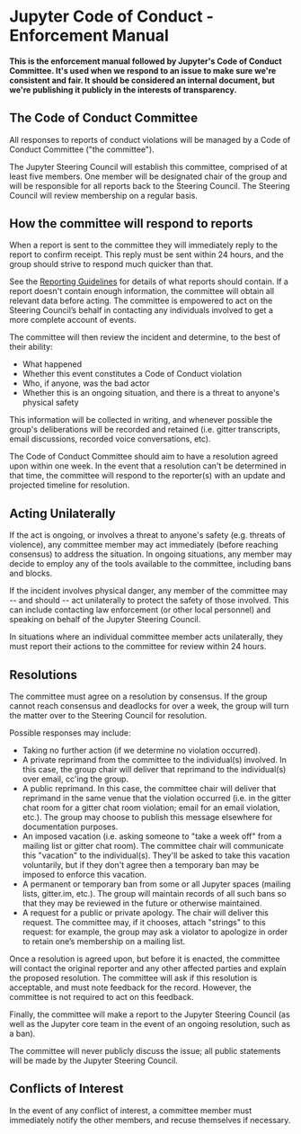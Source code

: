 # Jupyter Code of Conduct - Enforcement Manual

#### This is the enforcement manual followed by Jupyter's Code of Conduct Committee. It's used when we respond to an issue to make sure we're consistent and fair. It should be considered an internal document, but we're publishing it publicly in the interests of transparency.

## The Code of Conduct Committee

All responses to reports of conduct violations will be managed by a Code of Conduct Committee ("the committee").

The Jupyter Steering Council will establish this committee, comprised of at least five members. One member will be designated chair of the group and will be responsible for all reports back to the Steering Council. The Steering Council will review membership on a regular basis.

## How the committee will respond to reports

When a report is sent to the committee they will immediately reply to the report to confirm receipt. This reply must be sent within 24 hours, and the group should strive to respond much quicker than that.

See the [Reporting Guidelines](*conduct_reporting_online.md*) for details of what reports should contain. If a report doesn't contain enough information, the committee will obtain all relevant data before acting. The committee is empowered to act on the Steering Council’s behalf in contacting any individuals involved to get a more complete account of events.

The committee will then review the incident and determine, to the best of their ability:
* What happened
* Whether this event constitutes a Code of Conduct violation
* Who, if anyone, was the bad actor
* Whether this is an ongoing situation, and there is a threat to anyone's physical safety

This information will be collected in writing, and whenever possible the group's deliberations will be recorded and retained (i.e. gitter transcripts, email discussions, recorded voice conversations, etc).

The Code of Conduct Committee should aim to have a resolution agreed upon within one week. In the event that a resolution can't be determined in that time, the committee will respond to the reporter(s) with an update and projected timeline for resolution.

## Acting Unilaterally

If the act is ongoing, or involves a threat to anyone's safety (e.g. threats of violence), any committee member may act immediately (before reaching consensus) to address the situation. In ongoing situations, any member may decide to employ any of the tools available to the committee, including bans and blocks.

If the incident involves physical danger, any member of the committee may -- and should -- act unilaterally to protect the safety of those involved. This can include contacting law enforcement (or other local personnel) and speaking on behalf of the Jupyter Steering Council.

In situations where an individual committee member acts unilaterally, they must report their actions to the committee for review within 24 hours.

## Resolutions

The committee must agree on a resolution by consensus. If the group cannot reach consensus and deadlocks for over a week, the group will turn the matter over to the Steering Council for resolution.

Possible responses may include:

* Taking no further action (if we determine no violation occurred).
* A private reprimand from the committee to the individual(s) involved. In this case, the group chair will deliver that reprimand to the individual(s) over email, cc'ing the group.
* A public reprimand. In this case, the committee chair will deliver that reprimand in the same venue that the violation occurred (i.e. in the gitter chat room for a gitter chat room violation; email for an email violation, etc.). The group may choose to publish this message elsewhere for documentation purposes.
* An imposed vacation (i.e. asking someone to "take a week off" from a mailing list or gitter chat room). The committee chair will communicate this "vacation" to the individual(s). They'll be asked to take this vacation voluntarily, but if they don't agree then a temporary ban may be imposed to enforce this vacation.
* A permanent or temporary ban from some or all Jupyter spaces (mailing lists, gitter.im, etc.). The group will maintain records of all such bans so that they may be reviewed in the future or otherwise maintained.
* A request for a public or private apology. The chair will deliver this request. The committee may, if it chooses, attach "strings" to this request: for example, the group may ask a violator to apologize in order to retain one’s membership on a mailing list.

Once a resolution is agreed upon, but before it is enacted, the committee will contact the original reporter and any other affected parties and explain the proposed resolution. The committee will ask if this resolution is acceptable, and must note feedback for the record. However, the committee is not required to act on this feedback.

Finally, the committee will make a report to the Jupyter Steering Council (as well as the Jupyter core team in the event of an ongoing resolution, such as a ban).

The committee will never publicly discuss the issue; all public statements will be made by the Jupyter Steering Council.

## Conflicts of Interest

In the event of any conflict of interest, a committee member must immediately notify the other members, and recuse themselves if necessary.
